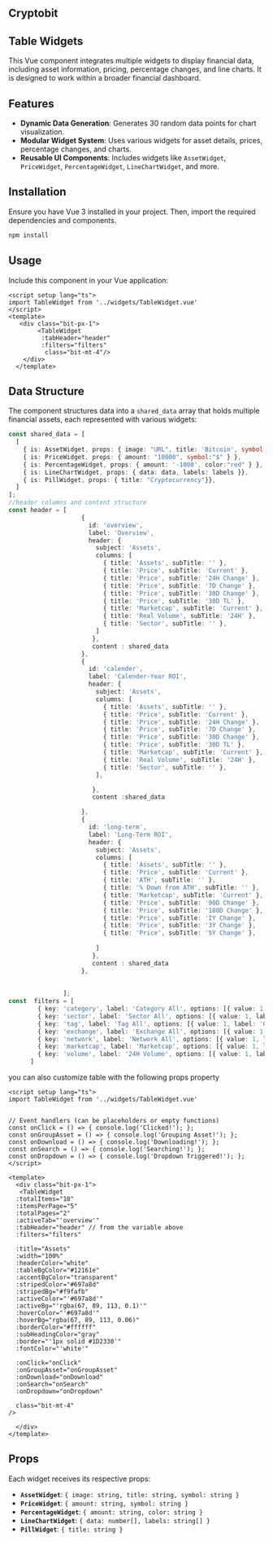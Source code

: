 ## Cryptobit

## Table Widgets

This Vue component integrates multiple widgets to display financial data, including asset information, pricing, percentage changes, and line charts. It is designed to work within a broader financial dashboard.

## Features
- **Dynamic Data Generation**: Generates 30 random data points for chart visualization.
- **Modular Widget System**: Uses various widgets for asset details, prices, percentage changes, and charts.
- **Reusable UI Components**: Includes widgets like `AssetWidget`, `PriceWidget`, `PercentageWidget`, `LineChartWidget`, and more.

## Installation
Ensure you have Vue 3 installed in your project. Then, import the required dependencies and components.

```sh
npm install
```

## Usage
Include this component in your Vue application:

```vue
<script setup lang="ts">
import TableWidget from '../widgets/TableWidget.vue'
</script>
<template>
   <div class="bit-px-1"> 
        <TableWidget
         :tabHeader="header"
         :filters="filters"
          class="bit-mt-4"/>
    </div>
  </template>
```

## Data Structure
The component structures data into a `shared_data` array that holds multiple financial assets, each represented with various widgets:

```ts
const shared_data = [
  [
    { is: AssetWidget, props: { image: "URL", title: 'Bitcoin', symbol:"BTC" } },
    { is: PriceWidget, props: { amount: "10000", symbol:"$" } },
    { is: PercentageWidget, props: { amount: '-1000', color:"red" } },
    { is: LineChartWidget, props: { data: data, labels: labels }},
    { is: PillWidget, props: { title: "Cryptocurrency"}},
  ]
];
//header columns and content structure
const header = [
                    {
                      id: 'overview',
                      label: 'Overview',
                      header: {
                        subject: 'Assets',
                        columns: [
                          { title: 'Assets', subTitle: '' },
                          { title: 'Price', subTitle: 'Current' },
                          { title: 'Price', subTitle: '24H Change' },
                          { title: 'Price', subTitle: '7D Change' },
                          { title: 'Price', subTitle: '30D Change' },
                          { title: 'Price', subTitle: '30D TL' },
                          { title: 'Marketcap', subTitle: 'Current' },
                          { title: 'Real Volume', subTitle: '24H' },
                          { title: 'Sector', subTitle: '' },
                        ]
                       },
                       content : shared_data
                    },
                    {
                      id: 'calender',
                      label: 'Calender-Year ROI',
                      header: {
                        subject: 'Assets',
                        columns: [
                          { title: 'Assets', subTitle: '' },
                          { title: 'Price', subTitle: 'Current' },
                          { title: 'Price', subTitle: '24H Change' },
                          { title: 'Price', subTitle: '7D Change' },
                          { title: 'Price', subTitle: '30D Change' },
                          { title: 'Price', subTitle: '30D TL' },
                          { title: 'Marketcap', subTitle: 'Current' },
                          { title: 'Real Volume', subTitle: '24H' },
                          { title: 'Sector', subTitle: '' },
                        ],

                       },
                       content :shared_data

                    },
                    {
                      id: 'long-term',
                      label: 'Long-Term ROI',
                      header: {
                        subject: 'Assets',
                        columns: [
                          { title: 'Assets', subTitle: '' },
                          { title: 'Price', subTitle: 'Current' },
                          { title: 'ATH', subTitle: '' },
                          { title: '% Down from ATH', subTitle: '' },
                          { title: 'Marketcap', subTitle: 'Current' },          
                          { title: 'Price', subTitle: '90D Change' },
                          { title: 'Price', subTitle: '180D Change' },
                          { title: 'Price', subTitle: 'IY Change' },
                          { title: 'Price', subTitle: '3Y Change' },
                          { title: 'Price', subTitle: '5Y Change' },
                           
                        ]
                       },
                       content : shared_data
                    },
                     
                    
               ];
const  filters = [
        { key: 'category', label: 'Category All', options: [{ value: 1, label: 'One' }, { value: 2, label: 'Two' }, { value: 3, label: 'Three' }] },
        { key: 'sector', label: 'Sector All', options: [{ value: 1, label: 'One' }, { value: 2, label: 'Two' }, { value: 3, label: 'Three' }] },
        { key: 'tag', label: 'Tag All', options: [{ value: 1, label: 'One' }, { value: 2, label: 'Two' }, { value: 3, label: 'Three' }] },
        { key: 'exchange', label: 'Exchange All', options: [{ value: 1, label: 'One' }, { value: 2, label: 'Two' }, { value: 3, label: 'Three' }] },
        { key: 'network', label: 'Network All', options: [{ value: 1, label: 'One' }, { value: 2, label: 'Two' }, { value: 3, label: 'Three' }] },
        { key: 'marketcap', label: 'Marketcap', options: [{ value: 1, label: 'One' }, { value: 2, label: 'Two' }, { value: 3, label: 'Three' }] },
        { key: 'volume', label: '24H Volume', options: [{ value: 1, label: 'One' }, { value: 2, label: 'Two' }, { value: 3, label: 'Three' }] }
      ]
```
you can also customize table with the following props property
```vue
<script setup lang="ts">
import TableWidget from '../widgets/TableWidget.vue'


// Event handlers (can be placeholders or empty functions)
const onClick = () => { console.log('Clicked!'); };
const onGroupAsset = () => { console.log('Grouping Asset!'); };
const onDownload = () => { console.log('Downloading!'); };
const onSearch = () => { console.log('Searching!'); };
const onDropdown = () => { console.log('Dropdown Triggered!'); };
</script>

<template>
  <div class="bit-px-1">
   <TableWidget
  :totalItems="10"
  :itemsPerPage="5"
  :totalPages="2"
  :activeTab="'overview'"
  :tabHeader="header" // from the variable above
  :filters="filters"
  
  :title="Assets"
  :width="100%"
  :headerColor="white"
  :tableBgColor="#12161e"
  :accentBgColor="transparent"
  :stripedColor="#697a8d"
  :stripedBg="#f9fafb"
  :activeColor="'#697a8d'"
  :activeBg="'rgba(67, 89, 113, 0.1)'"
  :hoverColor="'#697a8d'"
  :hoverBg="rgba(67, 89, 113, 0.06)"
  :borderColor="#ffffff"
  :subHeadingColor="gray"
  :border="'1px solid #1D2330'"
  :fontColor="'white'"
  
  :onClick="onClick"
  :onGroupAsset="onGroupAsset"
  :onDownload="onDownload"
  :onSearch="onSearch"
  :onDropdown="onDropdown"
  
  class="bit-mt-4"
/>

  </div>
</template>
```

## Props
Each widget receives its respective props:

- **`AssetWidget`**: `{ image: string, title: string, symbol: string }`
- **`PriceWidget`**: `{ amount: string, symbol: string }`
- **`PercentageWidget`**: `{ amount: string, color: string }`
- **`LineChartWidget`**: `{ data: number[], labels: string[] }`
- **`PillWidget`**: `{ title: string }`




 
